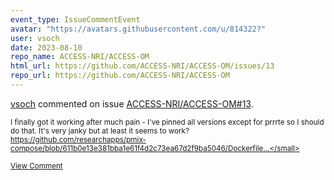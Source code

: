 ```yaml
---
event_type: IssueCommentEvent
avatar: "https://avatars.githubusercontent.com/u/814322?"
user: vsoch
date: 2023-08-10
repo_name: ACCESS-NRI/ACCESS-OM
html_url: https://github.com/ACCESS-NRI/ACCESS-OM/issues/13
repo_url: https://github.com/ACCESS-NRI/ACCESS-OM
---
```


<a href='https://github.com/vsoch' target='_blank'>vsoch</a> commented on issue <a href='https://github.com/ACCESS-NRI/ACCESS-OM/issues/13' target='_blank'>ACCESS-NRI/ACCESS-OM#13</a>.

<small>I finally got it working after much pain - I've pinned all versions except for prrrte so I should do that. It's very janky but at least it seems to work? https://github.com/researchapps/pmix-compose/blob/611b0e13e381bba1e61f4d2c73ea67d2f9ba5046/Dockerfile...</small>

<a href='https://github.com/ACCESS-NRI/ACCESS-OM/issues/13' target='_blank'>View Comment</a>